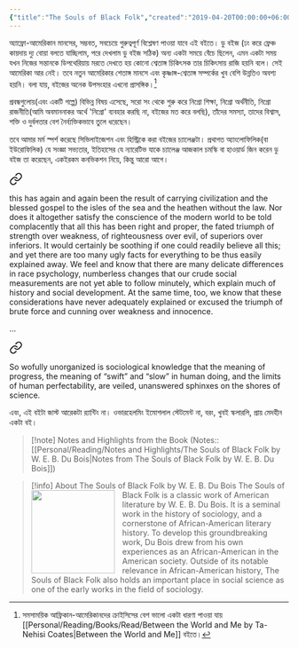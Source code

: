 ```yaml
---
{"title":"The Souls of Black Folk","created":"2019-04-20T00:00:00+06:00","updated":"2023-02-10T10:52:17+06:00","read_at":["2019-07-06T00:00:00+06:00"],"read_count":1,"authors":["W.E.B. Du Bois","Donald B. Gibson","Monica W. Elbert"],"status":"Read","rating":5,"reviewed":true,"dg-publish":true,"maturity":2,"dg-metatags":{"og:image":"https://images-na.ssl-images-amazon.com/images/S/compressed.photo.goodreads.com/books/1309202855i/318742.jpg"},"cover":"https://images-na.ssl-images-amazon.com/images/S/compressed.photo.goodreads.com/books/1309202855i/318742.jpg","permalink":"/personal/reading/books/read/the-souls-of-black-folk-by-w-e-b-du-bois/","metatags":{"og:image":"https://images-na.ssl-images-amazon.com/images/S/compressed.photo.goodreads.com/books/1309202855i/318742.jpg"},"dgPassFrontmatter":true}
---
```


অ্যাফ্রো-আমেরিকান মানসের, সম্ভবত, সবচেয়ে গুরুত্বপূর্ণ বিশ্লেষণ পাওয়া যাবে এই বইতে। ডু বইজ (ঢং করে ফ্রেঞ্চ কায়দায় দ্যু বোয়া বলতে যাচ্ছিলাম, পরে দেখলাম ডু বইজ সঠিক) অন্য একটা সময়ে বেঁচে ছিলেন, এমন একটা সময় যখন নিজের সন্তানকে ডিপথেরিয়ায় মরতে দেখতে হয় কোনো শ্বেতাঙ্গ চিকিৎসক তার চিকিৎসায় রাজি হয়নি বলে। সেই আমেরিকা আর নেই। তবে নতুন আমেরিকার শেতাঙ্গ মানসে এবং কৃষ্ণাঙ্গ-শ্বেতাঙ্গ সম্পর্কের খুব বেশি উন্নতিও অবশ্য হয়নি। বলা যায়, বইজের অনেক উপসংহার এখনো প্রাসঙ্গিক।[^1]
  
প্রবন্ধগুলোয়(এবং একটি গল্পে) বিভিন্ন বিষয় এসেছে, সরো সং থেকে শুরু করে নিগ্রো শিক্ষা, নিগ্রো অর্থনীতি, নিগ্রো রাজনীতি(আমি অবমাননাকর অর্থে 'নিগ্রো' ব্যবহার করছি না, বইজের মত করে বলছি), তাঁদের সমস্যা, তাদের বিশ্বাস, শক্তি ও দুর্বলতার বেশ নৈর্ব্যক্তিকভাবে তুলে ধরেছেন।  
  
তবে আমার মর্ম স্পর্শ করেছে সিভিলাইজেশন এবং হিস্ট্রিকে করা বইজের চ্যালেঞ্জটা। প্রথাগত অ্যাংলোফিলিক(বা ইউরোফিলিক) যে সংজ্ঞা সভ্যতার, ইতিহাসের যে ন্যারেটিভ যাকে চ্যালেঞ্জ আজকাল চমস্কি বা হাওয়ার্ড জিন করেন ডু বইজ তা করেছেন, একইরকম কনভিকশন নিয়ে, কিন্তু আরো আগে।


<div class="transclusion internal-embed is-loaded"><a class="markdown-embed-link" href="/personal/reading/notes-and-highlights/the-souls-of-black-folk-by-w-e-b-du-bois/#d35c00" aria-label="Open link"><svg xmlns="http://www.w3.org/2000/svg" width="24" height="24" viewBox="0 0 24 24" fill="none" stroke="currentColor" stroke-width="2" stroke-linecap="round" stroke-linejoin="round" class="svg-icon lucide-link"><path d="M10 13a5 5 0 0 0 7.54.54l3-3a5 5 0 0 0-7.07-7.07l-1.72 1.71"></path><path d="M14 11a5 5 0 0 0-7.54-.54l-3 3a5 5 0 0 0 7.07 7.07l1.71-1.71"></path></svg></a><div class="markdown-embed">



this has again and again been the result of carrying civilization and the blessed gospel to the isles of the sea and the heathen without the law. Nor does it altogether satisfy the conscience of the modern world to be told complacently that all this has been right and proper, the fated triumph of strength over weakness, of righteousness over evil, of superiors over inferiors. It would certainly be soothing if one could readily believe all this; and yet there are too many ugly facts for everything to be thus easily explained away. We feel and know that there are many delicate differences in race psychology, numberless changes that our crude social measurements are not yet able to follow minutely, which explain much of history and social development. At the same time, too, we know that these considerations have never adequately explained or excused the triumph of brute force and cunning over weakness and innocence. 

</div></div>


…


<div class="transclusion internal-embed is-loaded"><a class="markdown-embed-link" href="/personal/reading/notes-and-highlights/the-souls-of-black-folk-by-w-e-b-du-bois/#efa751" aria-label="Open link"><svg xmlns="http://www.w3.org/2000/svg" width="24" height="24" viewBox="0 0 24 24" fill="none" stroke="currentColor" stroke-width="2" stroke-linecap="round" stroke-linejoin="round" class="svg-icon lucide-link"><path d="M10 13a5 5 0 0 0 7.54.54l3-3a5 5 0 0 0-7.07-7.07l-1.72 1.71"></path><path d="M14 11a5 5 0 0 0-7.54-.54l-3 3a5 5 0 0 0 7.07 7.07l1.71-1.71"></path></svg></a><div class="markdown-embed">



So wofully unorganized is sociological knowledge that the meaning of progress, the meaning of “swift” and “slow” in human doing, and the limits of human perfectability, are veiled, unanswered sphinxes on the shores of science. 

</div></div>


এবং, এই বইটা জাস্ট আরেকটা র‍্যান্টিং না। ওভারহেলমিং ইমোশলাল স্টেটমেন্ট না, বরং, খুবই স্কলারলি, প্রায় মেদহীন একটা বই।

> [!note] Notes and Highlights from the Book
> (Notes:: [[Personal/Reading/Notes and Highlights/The Souls of Black Folk by W. E. B. Du Bois\|Notes from The Souls of Black Folk by W. E. B. Du Bois]])

> [!info] About The Souls of Black Folk by W. E. B. Du Bois
> <img src="https://images-na.ssl-images-amazon.com/images/S/compressed.photo.goodreads.com/books/1309202855i/318742.jpg" style="float: left; width: 150px; height: auto; margin-right: 1em;" /> The Souls of Black Folk is a classic work of American literature by W. E. B. Du Bois. It is a seminal work in the history of sociology, and a cornerstone of African-American literary history. To develop this groundbreaking work, Du Bois drew from his own experiences as an African-American in the American society. Outside of its notable relevance in African-American history, The Souls of Black Folk also holds an important place in social science as one of the early works in the field of sociology.

[^1]: সমসাময়িক আফ্রিকান-আমেরিকানদের ক্রাইসিসের বেশ ভালো একটা ধারণা পাওয়া যায় [[Personal/Reading/Books/Read/Between the World and Me by Ta-Nehisi Coates\|Between the World and Me]] বইতে।